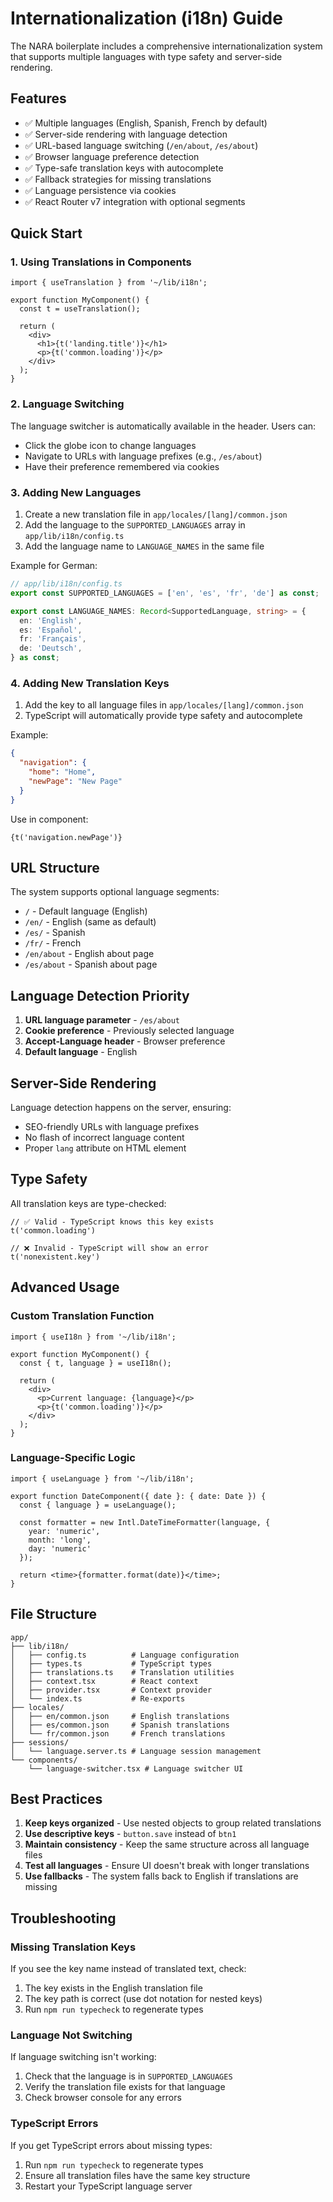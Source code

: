 # Internationalization (i18n) Guide

The NARA boilerplate includes a comprehensive internationalization system that supports multiple languages with type safety and server-side rendering.

## Features

- ✅ Multiple languages (English, Spanish, French by default)
- ✅ Server-side rendering with language detection
- ✅ URL-based language switching (`/en/about`, `/es/about`)
- ✅ Browser language preference detection
- ✅ Type-safe translation keys with autocomplete
- ✅ Fallback strategies for missing translations
- ✅ Language persistence via cookies
- ✅ React Router v7 integration with optional segments

## Quick Start

### 1. Using Translations in Components

```tsx
import { useTranslation } from '~/lib/i18n';

export function MyComponent() {
  const t = useTranslation();
  
  return (
    <div>
      <h1>{t('landing.title')}</h1>
      <p>{t('common.loading')}</p>
    </div>
  );
}
```

### 2. Language Switching

The language switcher is automatically available in the header. Users can:
- Click the globe icon to change languages
- Navigate to URLs with language prefixes (e.g., `/es/about`)
- Have their preference remembered via cookies

### 3. Adding New Languages

1. Create a new translation file in `app/locales/[lang]/common.json`
2. Add the language to the `SUPPORTED_LANGUAGES` array in `app/lib/i18n/config.ts`
3. Add the language name to `LANGUAGE_NAMES` in the same file

Example for German:

```typescript
// app/lib/i18n/config.ts
export const SUPPORTED_LANGUAGES = ['en', 'es', 'fr', 'de'] as const;

export const LANGUAGE_NAMES: Record<SupportedLanguage, string> = {
  en: 'English',
  es: 'Español', 
  fr: 'Français',
  de: 'Deutsch',
} as const;
```

### 4. Adding New Translation Keys

1. Add the key to all language files in `app/locales/[lang]/common.json`
2. TypeScript will automatically provide type safety and autocomplete

Example:
```json
{
  "navigation": {
    "home": "Home",
    "newPage": "New Page"
  }
}
```

Use in component:
```tsx
{t('navigation.newPage')}
```

## URL Structure

The system supports optional language segments:

- `/` - Default language (English)
- `/en/` - English (same as default)
- `/es/` - Spanish
- `/fr/` - French
- `/en/about` - English about page
- `/es/about` - Spanish about page

## Language Detection Priority

1. **URL language parameter** - `/es/about`
2. **Cookie preference** - Previously selected language
3. **Accept-Language header** - Browser preference
4. **Default language** - English

## Server-Side Rendering

Language detection happens on the server, ensuring:
- SEO-friendly URLs with language prefixes
- No flash of incorrect language content
- Proper `lang` attribute on HTML element

## Type Safety

All translation keys are type-checked:

```tsx
// ✅ Valid - TypeScript knows this key exists
t('common.loading')

// ❌ Invalid - TypeScript will show an error
t('nonexistent.key')
```

## Advanced Usage

### Custom Translation Function

```tsx
import { useI18n } from '~/lib/i18n';

export function MyComponent() {
  const { t, language } = useI18n();
  
  return (
    <div>
      <p>Current language: {language}</p>
      <p>{t('common.loading')}</p>
    </div>
  );
}
```

### Language-Specific Logic

```tsx
import { useLanguage } from '~/lib/i18n';

export function DateComponent({ date }: { date: Date }) {
  const { language } = useLanguage();
  
  const formatter = new Intl.DateTimeFormatter(language, {
    year: 'numeric',
    month: 'long',
    day: 'numeric'
  });
  
  return <time>{formatter.format(date)}</time>;
}
```

## File Structure

```
app/
├── lib/i18n/
│   ├── config.ts          # Language configuration
│   ├── types.ts           # TypeScript types
│   ├── translations.ts    # Translation utilities
│   ├── context.tsx        # React context
│   ├── provider.tsx       # Context provider
│   └── index.ts           # Re-exports
├── locales/
│   ├── en/common.json     # English translations
│   ├── es/common.json     # Spanish translations
│   └── fr/common.json     # French translations
├── sessions/
│   └── language.server.ts # Language session management
└── components/
    └── language-switcher.tsx # Language switcher UI
```

## Best Practices

1. **Keep keys organized** - Use nested objects to group related translations
2. **Use descriptive keys** - `button.save` instead of `btn1`
3. **Maintain consistency** - Keep the same structure across all language files
4. **Test all languages** - Ensure UI doesn't break with longer translations
5. **Use fallbacks** - The system falls back to English if translations are missing

## Troubleshooting

### Missing Translation Keys
If you see the key name instead of translated text, check:
1. The key exists in the English translation file
2. The key path is correct (use dot notation for nested keys)
3. Run `npm run typecheck` to regenerate types

### Language Not Switching
If language switching isn't working:
1. Check that the language is in `SUPPORTED_LANGUAGES`
2. Verify the translation file exists for that language
3. Check browser console for any errors

### TypeScript Errors
If you get TypeScript errors about missing types:
1. Run `npm run typecheck` to regenerate types
2. Ensure all translation files have the same key structure
3. Restart your TypeScript language server